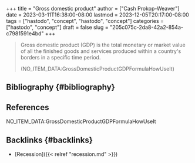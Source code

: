 +++
title = "Gross domestic product"
author = ["Cash Prokop-Weaver"]
date = 2023-03-11T16:38:00-08:00
lastmod = 2023-12-05T20:17:00-08:00
tags = ["hastodo", "concept", "hastodo", "concept"]
categories = ["hastodo", "concept"]
draft = false
slug = "205c075c-2da8-42a2-854a-c7981591e4bd"
+++

> Gross domestic product (GDP) is the total monetary or market value of all the finished goods and services produced within a country's borders in a specific time period.
>
> (NO_ITEM_DATA:GrossDomesticProductGDPFormulaHowUseIt)


## Bibliography {#bibliography}

## References

<style>.csl-entry{text-indent: -1.5em; margin-left: 1.5em;}</style><div class="csl-bib-body">
  <div class="csl-entry">NO_ITEM_DATA:GrossDomesticProductGDPFormulaHowUseIt</div>
</div>


## Backlinks {#backlinks}

-   [Recession]({{< relref "recession.md" >}})

